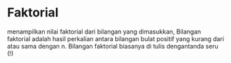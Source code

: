 # Faktorial
menampilkan nilai faktorial dari bilangan yang dimasukkan, Bilangan faktorial adalah hasil perkalian antara bilangan bulat positif yang kurang dari atau sama dengan n. Bilangan faktorial biasanya di tulis dengantanda seru (!)

